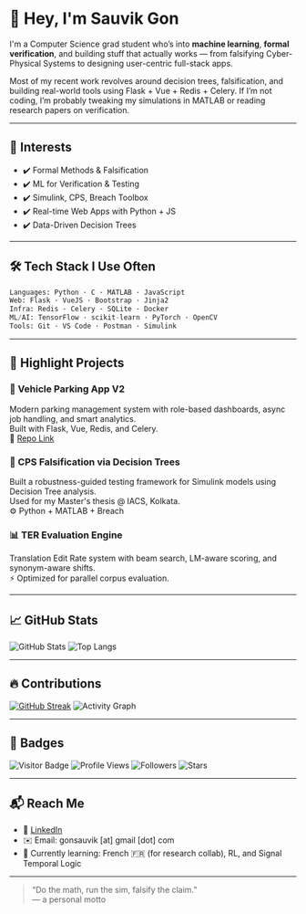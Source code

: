 # 👋 Hey, I'm Sauvik Gon

I'm a Computer Science grad student who’s into **machine learning**, **formal verification**, and building stuff that actually works — from falsifying Cyber-Physical Systems to designing user-centric full-stack apps.

Most of my recent work revolves around decision trees, falsification, and building real-world tools using Flask + Vue + Redis + Celery. If I’m not coding, I’m probably tweaking my simulations in MATLAB or reading research papers on verification.

---

## 🧠 Interests

- ✔️ Formal Methods & Falsification
- ✔️ ML for Verification & Testing
- ✔️ Simulink, CPS, Breach Toolbox
- ✔️ Real-time Web Apps with Python + JS
- ✔️ Data-Driven Decision Trees

---

## 🛠 Tech Stack I Use Often

```python
Languages: Python · C · MATLAB · JavaScript
Web: Flask · VueJS · Bootstrap · Jinja2
Infra: Redis · Celery · SQLite · Docker
ML/AI: TensorFlow · scikit-learn · PyTorch · OpenCV
Tools: Git · VS Code · Postman · Simulink
```

---

## 🧪 Highlight Projects

### 🚗 Vehicle Parking App V2
Modern parking management system with role-based dashboards, async job handling, and smart analytics.  
Built with Flask, Vue, Redis, and Celery.  
📎 [Repo Link](https://github.com/your-username/vehicle-parking-app-v2)

### 🌲 CPS Falsification via Decision Trees
Built a robustness-guided testing framework for Simulink models using Decision Tree analysis.  
Used for my Master's thesis @ IACS, Kolkata.  
⚙️ Python + MATLAB + Breach

### 📊 TER Evaluation Engine
Translation Edit Rate system with beam search, LM-aware scoring, and synonym-aware shifts.  
⚡ Optimized for parallel corpus evaluation.

---

## 📈 GitHub Stats

![GitHub Stats](https://github-readme-stats.vercel.app/api?username=your-username&show_icons=true&theme=radical)
![Top Langs](https://github-readme-stats.vercel.app/api/top-langs/?username=your-username&layout=compact&theme=radical)

---

## 🔥 Contributions

[![GitHub Streak](https://github-readme-streak-stats.herokuapp.com?user=sauvikgon&theme=radical)](https://git.io/streak-stats)
![Activity Graph](https://github-readme-activity-graph.cyclic.app/graph?username=sauvikgon&theme=github-compact)

---

## 📛 Badges

![Visitor Badge](https://visitor-badge.laobi.icu/badge?page_id=your-username.your-username)
![Profile Views](https://komarev.com/ghpvc/?username=your-username&color=blueviolet)
![Followers](https://img.shields.io/github/followers/your-username?label=Follow&style=social)
![Stars](https://img.shields.io/github/stars/your-username?style=social)

---

## 📬 Reach Me

- 🔗 [LinkedIn](https://linkedin.com/in/sauvikgon)
- ✉️ Email: gonsauvik [at] gmail [dot] com
- 🌱 Currently learning: French 🇫🇷 (for research collab), RL, and Signal Temporal Logic

---

> “Do the math, run the sim, falsify the claim.”  
> — a personal motto
